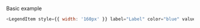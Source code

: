 Basic example

```js
<LegendItem style={{ width: '160px' }} label="Label" color="blue" value={100} />
```
